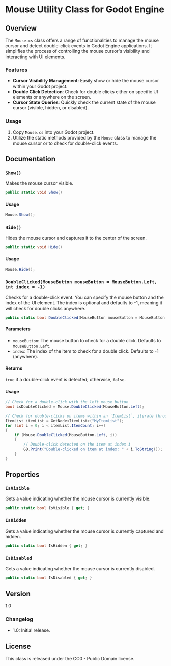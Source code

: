 # Mouse Utility Class for Godot Engine

## Overview

The `Mouse.cs` class offers a range of functionalities to manage the mouse cursor and detect double-click events in Godot Engine applications. It simplifies the process of controlling the mouse cursor's visibility and interacting with UI elements.

### Features

- **Cursor Visibility Management**: Easily show or hide the mouse cursor within your Godot project.
- **Double Click Detection**: Check for double clicks either on specific UI elements or anywhere on the screen.
- **Cursor State Queries**: Quickly check the current state of the mouse cursor (visible, hidden, or disabled).

### Usage

1. Copy `Mouse.cs` into your Godot project.
2. Utilize the static methods provided by the `Mouse` class to manage the mouse cursor or to check for double-click events.

## Documentation

### `Show()`

Makes the mouse cursor visible.

```csharp
public static void Show()
```

#### Usage

```csharp
Mouse.Show();
```

### `Hide()`

Hides the mouse cursor and captures it to the center of the screen.

```csharp
public static void Hide()
```

#### Usage

```csharp
Mouse.Hide();
```

### `DoubleClicked(MouseButton mouseButton = MouseButton.Left, int index = -1)`

Checks for a double-click event. You can specify the mouse button and the index of the UI element. The index is optional and defaults to -1, meaning it will check for double clicks anywhere.

```csharp
public static bool DoubleClicked(MouseButton mouseButton = MouseButton.Left, int index = -1)
```

#### Parameters

- `mouseButton`: The mouse button to check for a double click. Defaults to `MouseButton.Left`.
- `index`: The index of the item to check for a double click. Defaults to -1 (anywhere).

#### Returns

`true` if a double-click event is detected; otherwise, `false`.

#### Usage

```csharp
// Check for a double-click with the left mouse button
bool isDoubleClicked = Mouse.DoubleClicked(MouseButton.Left);

// Check for double-clicks on items within an `ItemList`, iterate through the items and use the `DoubleClicked` method with the index of each item.
ItemList itemList = GetNode<ItemList>("MyItemList");
for (int i = 0; i < itemList.ItemCount; i++)
{
    if (Mouse.DoubleClicked(MouseButton.Left, i))
    {
        // Double-click detected on the item at index i
        GD.Print("Double-clicked on item at index: " + i.ToString());
    }
}
```

## Properties

### `IsVisible`

Gets a value indicating whether the mouse cursor is currently visible.

```csharp
public static bool IsVisible { get; }
```

### `IsHidden`

Gets a value indicating whether the mouse cursor is currently captured and hidden.

```csharp
public static bool IsHidden { get; }
```

### `IsDisabled`

Gets a value indicating whether the mouse cursor is currently disabled.

```csharp
public static bool IsDisabled { get; }
```

## Version

1.0

### Changelog

- 1.0: Initial release.

## License

This class is released under the CC0 - Public Domain license.
